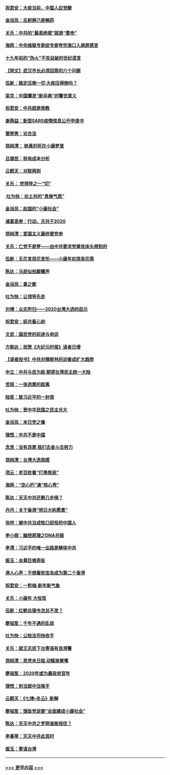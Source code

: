 #### [祝君安：大疫当前，中国人应觉醒](../pages/nsc993/n11821946.md?t=01271344) 
#### [金浴凤：反躬罪己是解药](../pages/nsc993/n11820280.md?t=01271344) 
#### [关乐：中共的“最高绝密”就是“要命”](../pages/nsc993/n11816946.md?t=01271344) 
#### [海网：中央维稳专家组专家夸完海口入病房感言](../pages/nsc993/n11815138.md?t=01271344) 
#### [十九年前的“伪火”不攻自破的世纪谎言](../pages/nsc993/n11813238.md?t=01271344) 
#### [【网文】武汉市长必须回答的六个问题](../pages/nsc993/n11813848.md?t=01271344) 
#### [伍新：稳定压倒一切 大疫压得倒吗？](../pages/nsc993/n11812634.md?t=01271344) 
#### [梁京：中国爆发“新非典”的警世意义](../pages/nsc993/n11812554.md?t=01271344) 
#### [祝君安：中共就是邪教](../pages/nsc993/n11812431.md?t=01271344) 
#### [谢燕益：新型SARS疫情信息公开申请书](../pages/nsc993/n11808840.md?t=01271344) 
#### [蜀笑笑：论合法](../pages/nsc993/n11808064.md?t=01271344) 
#### [郑纯清： 她真的死在小康梦里](../pages/nsc993/n11806623.md?t=01271344) 
#### [吕锡民：核电成本分析](../pages/nsc993/n11806284.md?t=01271344) 
#### [云鹤天：对联两则](../pages/nsc993/n11805957.md?t=01271344) 
#### [关乐： 党领导之一“切”](../pages/nsc993/n11804505.md?t=01271344) 
#### [ 吐为快：论土共的“贵族气质”](../pages/nsc993/n11804490.md?t=01271344) 
#### [金浴凤：赵国的“小康社会”](../pages/nsc993/n11804452.md?t=01271344) 
#### [诸葛高参：行动，灭共于2020](../pages/nsc993/n11804120.md?t=01271344) 
#### [郑纯清：爱国主义最终要党命](../pages/nsc993/n11802197.md?t=01271344) 
#### [关乐：亡党不是梦——由中共要求党章放床头想到的](../pages/nsc993/n11802156.md?t=01271344) 
#### [伍新：无花言现花言形——小康年初哭吴花燕](../pages/nsc993/n11800044.md?t=01271344) 
#### [陈达：马屁似拍颠覆声](../pages/nsc993/n11800010.md?t=01271344) 
#### [金浴凤：春之歌](../pages/nsc993/n11797687.md?t=01271344) 
#### [吐为快：让领导先走](../pages/nsc993/n11797512.md?t=01271344) 
#### [刘博：众志所归——2020台湾大选的启示](../pages/nsc993/n11796878.md?t=01271344) 
#### [祝君安：妖共畜心剖](../pages/nsc993/n11794273.md?t=01271344) 
#### [文武：国民党的前途与命运](../pages/nsc993/n11794198.md?t=01271344) 
#### [方能达：祝贺《大纪元时报》读者日增](../pages/nsc993/n11793807.md?t=01271344) 
#### [【读者投书】中共对穆斯林的迫害成扩大趋势](../pages/nsc993/n11791371.md?t=01271344) 
#### [中立：中共与民为敌 期望台湾民主统一大陆](../pages/nsc993/n11790392.md?t=01271344) 
#### [苦胆：一张选票的距离](../pages/nsc993/n11788914.md?t=01271344) 
#### [陆客：致习近平的一封信](../pages/nsc993/n11788867.md?t=01271344) 
#### [吐为快：贺中华民国之民主光大](../pages/nsc993/n11788618.md?t=01271344) 
#### [金浴凤：末日党之像](../pages/nsc993/n11787475.md?t=01271344) 
#### [理悟：中共不是中国](../pages/nsc993/n11787463.md?t=01271344) 
#### [念贲：没有选票  我们去奋斗去努力](../pages/nsc993/n11787398.md?t=01271344) 
#### [郑纯清：台湾大选观感](../pages/nsc993/n11786210.md?t=01271344) 
#### [项云：老百姓看“打黑除恶”](../pages/nsc993/n11785398.md?t=01271344) 
#### [海网：“空心朽”演“核心秀”](../pages/nsc993/n11783874.md?t=01271344) 
#### [陈达：天灭中共还剩几步棋？](../pages/nsc993/n11783719.md?t=01271344) 
#### [丹丹：关于香港“明日大屿愿景”](../pages/nsc993/n11783273.md?t=01271344) 
#### [张林：被中共当成牲口奴役的中国人](../pages/nsc993/n11782397.md?t=01271344) 
#### [李小刚：脑控原理之DNA共振](../pages/nsc993/n11780962.md?t=01271344) 
#### [李清：习近平的唯一出路是解体中共](../pages/nsc993/n11780866.md?t=01271344) 
#### [振玉：炎黄巨难奇耻](../pages/nsc993/n11779632.md?t=01271344) 
#### [港人心声：不想看到宝岛成为第二个香港](../pages/nsc993/n11778817.md?t=01271344) 
#### [祝君安：一剪梅‧新年新气象](../pages/nsc993/n11776340.md?t=01271344) 
#### [关乐：小康年 大役现](../pages/nsc993/n11774213.md?t=01271344) 
#### [伍新：红朝总理令怎总不灵？](../pages/nsc993/n11770813.md?t=01271344) 
#### [廖祖笙：千年不遇的乱政](../pages/nsc993/n11770373.md?t=01271344) 
#### [吐为快：公检法司快收手](../pages/nsc993/n11770359.md?t=01271344) 
#### [关乐：就王志民下台寄语有良港警](../pages/nsc993/n11769903.md?t=01271344) 
#### [郑纯清：恶党末日临 动辄挨掌嘴](../pages/nsc993/n11769356.md?t=01271344) 
#### [廖祖笙：2020年或为暴政收官年](../pages/nsc993/n11768216.md?t=01271344) 
#### [理悟：别当郎中当推手](../pages/nsc993/n11768243.md?t=01271344) 
#### [云鹤天：《七律▪冬云》新解](../pages/nsc993/n11768204.md?t=01271344) 
#### [廖祖笙：饿饭党说要“全面建成小康社会”](../pages/nsc993/n11767482.md?t=01271344) 
#### [陈达：天灭中共之罗网谁能挡住？](../pages/nsc993/n11767465.md?t=01271344) 
#### [李春草：天灭中共此其时](../pages/nsc993/n11767452.md?t=01271344) 
#### [振玉：寄语台湾](../pages/nsc993/n11767432.md?t=01271344) 

----
#### [ >>> 更早内容 <<< ](../indexes/nsc993-earlier.md)
